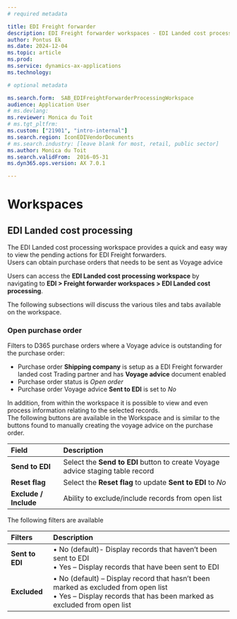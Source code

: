 ```yaml
---
# required metadata

title: EDI Freight forwarder
description: EDI Freight forwarder workspaces - EDI Landed cost processing
author: Pontus Ek
ms.date: 2024-12-04
ms.topic: article
ms.prod: 
ms.service: dynamics-ax-applications
ms.technology: 

# optional metadata

ms.search.form:  SAB_EDIFreightForwarderProcessingWorkspace
audience: Application User
# ms.devlang:
ms.reviewer: Monica du Toit
# ms.tgt_pltfrm:
ms.custom: ["21901", "intro-internal"]
ms.search.region: IconEDIVendorDocuments
# ms.search.industry: [leave blank for most, retail, public sector]
ms.author: Monica du Toit
ms.search.validFrom:  2016-05-31
ms.dyn365.ops.version: AX 7.0.1

---
```


# Workspaces

## EDI Landed cost processing

The EDI Landed cost processing workspace provides a quick and easy way to view the pending actions for EDI Freight forwarders. <br>
Users can obtain purchase orders that needs to be sent as Voyage advice <br>

Users can access the **EDI Landed cost processing workspace** by navigating to **EDI > Freight forwarder workspaces > EDI Landed cost processing**. <br> 

The following subsections will discuss the various tiles and tabs available on the workspace.

### Open purchase order
Filters to D365 purchase orders where a Voyage advice is outstanding for the purchase order:
- Purchase order **Shipping company** is setup as a EDI Freight forwarder landed cost Trading partner and has **Voyage advice** document enabled
- Purchase order status is _Open order_
- Purchase order Voyage advice **Sent to EDI** is set to _No_


In addition, from within the workspace it is possible to view and even process information relating to the selected records. <br>
The following buttons are available in the Workspace and is similar to the buttons found to manually creating the voyage advice on the purchase order.

Field	              | Description
|:--                |:--
**Send to EDI**	    | Select the **Send to EDI** button to create Voyage advice staging table record
**Reset flag**      | Select the **Reset flag** to update **Sent to EDI** to _No_
**Exclude / Include**    |	Ability to exclude/include records from open list

The following filters are available

Filters           | Description
:--               |:--
**Sent to EDI**   |	•	No (default)- Display records that haven’t been sent to EDI <br> •	Yes – Display records that have been sent to EDI
**Excluded**      |	•	No (default) – Display record that hasn’t been marked as excluded from open list <br> •	Yes – Display records that has been marked as excluded from open list


